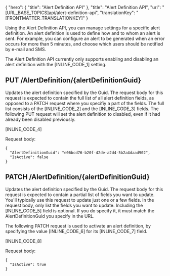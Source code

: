 {
  "hero": {
    "title": "Alert Definition API"
  },
  "title": "Alert Definition API",
  "url": "[URL_BASE_TOPICS]api/alert-definition-api",
  "translationKey": "[FRONTMATTER_TRANSLATIONKEY]"
}

Using the Alert Definition API, you can manage settings for a specific alert definition. An alert definition is used to define how and to whom an alert is sent. For example, you can configure an alert to be generated when an error occurs for more than 5 minutes, and choose which users should be notified by e-mail and SMS.

The Alert Definition API currently only supports enabling and disabling an alert definition with the [INLINE_CODE_1] setting.

## PUT /AlertDefinition/{alertDefinitionGuid}

Updates the alert definition specified by the Guid. The request body for this request is expected to contain the full list of all alert definition fields, as opposed to a PATCH request where you specifiy a part of the fields. The full list consists of the [INLINE_CODE_2] and the [INLINE_CODE_3] fields. The following PUT request will set the alert definition to disabled, even if it had already been disabled previously.

[INLINE_CODE_4]

Request body:

    {
      "AlertDefinitionGuid": "e06bcd76-b20f-42de-a2d4-5b2a4daad902",
      "IsActive": false
    }

## PATCH /AlertDefinition/{alertDefinitionGuid}

Updates the alert definition specified by the Guid. The request body for this request is expected to contain a partial list of fields you want to update. You'll typically use this request to update just one or a few fields. In the request body, only list the fields you want to update. Including the [INLINE_CODE_5] field is optional. If you do specify it, it must match the AlertDefinitionGuid you specify in the URL.

The following PATCH request is used to activate an alert definition, by specifying the value [INLINE_CODE_6] for its [INLINE_CODE_7] field.

[INLINE_CODE_8]

Request body:

    {
      "IsActive": true
    }

